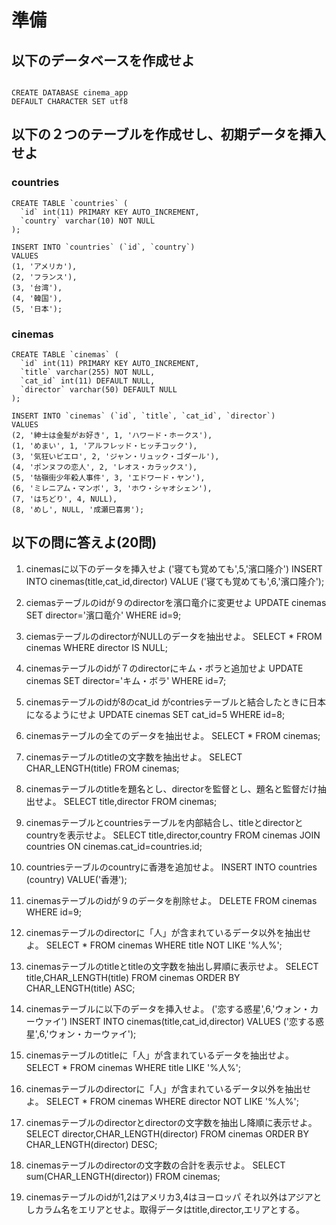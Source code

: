# 準備

## 以下のデータベースを作成せよ

```

CREATE DATABASE cinema_app
DEFAULT CHARACTER SET utf8
```

## 以下の２つのテーブルを作成せし、初期データを挿入せよ

### countries

```
CREATE TABLE `countries` (
  `id` int(11) PRIMARY KEY AUTO_INCREMENT,
  `country` varchar(10) NOT NULL
);

INSERT INTO `countries` (`id`, `country`)
VALUES
(1, 'アメリカ'),
(2, 'フランス'),
(3, '台湾'),
(4, '韓国'),
(5, '日本');
```

### cinemas

```
CREATE TABLE `cinemas` (
  `id` int(11) PRIMARY KEY AUTO_INCREMENT,
  `title` varchar(255) NOT NULL,
  `cat_id` int(11) DEFAULT NULL,
  `director` varchar(50) DEFAULT NULL
);

INSERT INTO `cinemas` (`id`, `title`, `cat_id`, `director`)
VALUES
(2, '紳士は金髪がお好き', 1, 'ハワード・ホークス'),
(1, 'めまい', 1, 'アルフレッド・ヒッチコック'),
(3, '気狂いピエロ', 2, 'ジャン・リュック・ゴダール'),
(4, 'ポンヌフの恋人', 2, 'レオス・カラックス'),
(5, '牯嶺街少年殺人事件', 3, 'エドワード・ヤン'),
(6, 'ミレニアム・マンボ', 3, 'ホウ・シャオシェン'),
(7, 'はちどり', 4, NULL),
(8, 'めし', NULL, '成瀬巳喜男');

```

## 以下の問に答えよ(20問)

1. cinemasに以下のデータを挿入せよ
  ('寝ても覚めても',5,'濱口隆介')
INSERT INTO cinemas(title,cat\_id,director)
VALUE
('寝ても覚めても',6,'濱口隆介');

1. ciemasテーブルのidが９のdirectorを濱口竜介に変更せよ
UPDATE cinemas SET
director='濱口竜介'
WHERE id=9;

1. ciemasテーブルのdirectorがNULLのデータを抽出せよ。
SELECT * FROM cinemas
WHERE director IS NULL;

1. cinemasテーブルのidが７のdirectorにキム・ボラと追加せよ
UPDATE cinemas SET
director='キム・ボラ'
WHERE id=7;

1. cinemasテーブルのidが8のcat\_id がcontriesテーブルと結合したときに日本になるようにせよ
UPDATE cinemas SET
cat\_id=5
WHERE id=8;

1. cinemasテーブルの全てのデータを抽出せよ。
SELECT * FROM cinemas;

1. cinemasテーブルのtitleの文字数を抽出せよ。
SELECT CHAR\_LENGTH(title) FROM cinemas;

1. cinemasテーブルのtitleを題名とし、directorを監督とし、題名と監督だけ抽出せよ。
SELECT title,director FROM cinemas;

1. cinemasテーブルとcountriesテーブルを内部結合し、titleとdirectorとcountryを表示せよ。
SELECT
title,director,country
FROM cinemas
JOIN countries
ON cinemas.cat\_id=countries.id;

1. countriesテーブルのcountryに香港を追加せよ。
INSERT INTO countries (country)
VALUE('香港');

1. cinemasテーブルのidが９のデータを削除せよ。
DELETE FROM cinemas WHERE id=9;

1. cinemasテーブルのdirectorに「人」が含まれているデータ以外を抽出せよ。
SELECT * FROM cinemas
WHERE title NOT LIKE '%人%';

1. cinemasテーブルのtitleとtitleの文字数を抽出し昇順に表示せよ。
SELECT title,CHAR_LENGTH(title)
FROM cinemas
ORDER BY CHAR_LENGTH(title) ASC;

1. cinemasテーブルに以下のデータを挿入せよ。
('恋する惑星',6,'ウォン・カーウァイ')
INSERT INTO cinemas(title,cat_id,director)
VALUES
('恋する惑星',6,'ウォン・カーウァイ');

1. cinemasテーブルのtitleに「人」が含まれているデータを抽出せよ。
SELECT * FROM cinemas
WHERE title LIKE '%人%';

1. cinemasテーブルのdirectorに「人」が含まれているデータ以外を抽出せよ。
SELECT * FROM cinemas
WHERE director NOT LIKE '%人%';

1. cinemasテーブルのdirectorとdirectorの文字数を抽出し降順に表示せよ。
SELECT director,CHAR_LENGTH(director)
FROM cinemas
ORDER BY CHAR_LENGTH(director) DESC;

1. cinemasテーブルのdirectorの文字数の合計を表示せよ。
SELECT sum(CHAR_LENGTH(director)) FROM cinemas;

1. cinemasテーブルのidが1,2はアメリカ3,4はヨーロッパ それ以外はアジアとしカラム名をエリアとせよ。取得データはtitle,director,エリアとする。
